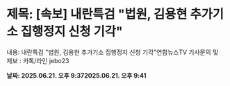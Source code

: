 # **제목: [속보] 내란특검 "법원, 김용현 추가기소 집행정지 신청 기각"**

  내용: 내란특검 "법원, 김용현 추가기소 집행정지 신청 기각"연합뉴스TV 기사문의 및 제보 : 카톡/라인 jebo23

  **날짜: 2025.06.21. 오후 9:372025.06.21. 오후 9:41**